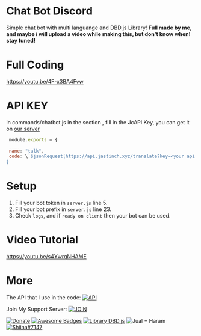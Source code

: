 # Chat Bot Discord
Simple chat bot with multi languange and DBD.js Library! **Full made by me, and maybe i will upload a video while making this, but don't know when! stay tuned!**

# Full Coding
https://youtu.be/4F-x3BA4Fvw

# API KEY
in commands/chatbot.js in the section <your api key>, fill in the JcAPI Key, you can get it on [our server](https://api.jastinch.xyz)
 ```js
  module.exports = {
  
  name: "talk",
  code: \`$jsonRequest[https://api.jastinch.xyz/translate?key=<your api key>&to=$getServerVar[lang]&text=$jsonRequest[https://api.jastinch.xyz/chatbot?key=<your api key>&message=$message;response;];res;]\`
}
 ```

# Setup
1. Fill your bot token in `server.js` line 5.
2. Fill your bot prefix in `server.js` line 23.
3. Check `logs`, and if `ready on client` then your bot can be used.


# Video Tutorial
https://youtu.be/s4YwrqNHAME

# More
The API that I use in the code: [![API](https://img.shields.io/badge/API-JastinCh%20API-red)](https://api.jastinch.xyz)

Join My Support Server: [![JOIN](https://img.shields.io/badge/Join-Discord%20Server-blue)](https://api.jastinch.xyz/discord)

[![Donate](https://img.shields.io/badge/Donate%3F-Click%20Me!-blue)](https://jastinch.xyz/donate.html)
[![Awesome Badges](https://img.shields.io/badge/Subscribe%20In-Youtube-red)](https://youtube.com/c/JastinCh)
[![Library DBD.js](https://img.shields.io/badge/Library-DBD.js-blue)](https://dbd.leref.ga)
![Jual = Haram](https://img.shields.io/badge/Jual%3F-Haram-red)
[![Shiina#7147](https://img.shields.io/badge/Invite-Shiina%237147-orange)](https://top.gg/bot/802467105345110097)
